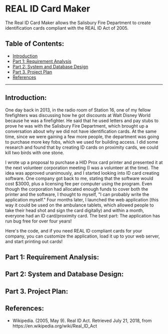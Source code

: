 # REAL ID Card Maker
The Real ID Card Maker allows the Salisbury Fire Department to create identification cards compliant with the REAL ID Act of 2005.
<h2>Table of Contents:</h2>
<ul>
<li><a href="#p0">Introduction</a></li>
<li><a href="#p1">Part 1: Requirement Analysis</a></li>
<li><a href="#p2">Part 2: System and Database Design</a></li>
<li><a href="#p3">Part 3. Project Plan</a></li>
<li><a href="#pR">References</a></li>
</ul>
<hr>
<h2 id="p0">Introduction:</h2>
<p>
One day back in 2013, in the radio room of Station 16, one of my fellow firefighters was discussing how he got discounts at Walt Disney World because he was a firefighter. He said that he used letters and pay stubs to prove he was with the Salisbury Fire Department, which brought up a conversation about why we did not have identification cards. At the same time, since we were gaining a few more people, the department was going to purchase more key fobs, which we used for building access. I did some research and found that by creating ID cards on proximity cards, we could kill two birds with one stone.
</p><p>
I wrote up a proposal to purchase a HID Prox card printer and presented it at the next volunteer corporation meeting (I was a volunteer at the time). The idea was approved unanimously, and I started looking into ID card creating software. One company got back to me, stating that the software would cost $3000, plus a licensing fee per computer using the program. Even though the corporation had allocated enough funds to cover both the printer and the software, I thought to myself, "I can probably write the application myself." Four months later, I launched the web application (this way it could be used on the ambulance tablets, which allowed people to take their head shot and sign the card digitally) and within a month, everyone had an ID card/proximity card. The best part: The application has run bug free for over four years!
</p><p>
Here's the code, and if you need REAL ID compliant cards for your company, you can customize the application, load it up to your web server, and start printing out cards!
</p>
<h2 id="p1">Part 1: Requirement Analysis:</h2>
<h2 id="p2">Part 2: System and Database Design:</h2>
<h2 id="p3">Part 3. Project Plan:</h2>
<h2 id="pR">References:</h2>
<ul>
<li>Wikipedia. (2005, May 9). Real ID Act. Retrieved July 21, 2018, from https://en.wikipedia.org/wiki/Real_ID_Act</l>
</ul>
